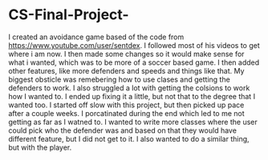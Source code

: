 # CS-Final-Project-
 I created an avoidance game based of the code from https://www.youtube.com/user/sentdex. I followed most of his videos to get where i am now. I then made some changes so it would make sense for what i wanted, which was to be more of a soccer based game. I then added other features, like more defenders and speeds and things like that. My biggest obsticle was remebering how to use clases and getting the defenders to work. I also struggled a lot with getting the colsions to work how I wanted to. I ended up fixing it a little, but not that to the degree that I wanted too. I started off slow with this project, but then picked up pace after a couple weeks. I porcatinated during the end which led to me not getting as far as I watned to. I wanted to write more classes where the user could pick who the defender was and based on that they would have different feature, but I did not get to it. I also wanted to do a similar thing, but with the player. 
